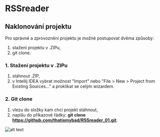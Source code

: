 # RSSreader

## Naklonování projektu
Pro správné a zprovoznění projektu je možné postupovat dvěma způsoby:
1. stažení projektu v .ZIPu,
2. git clone.

### 1. Stažení projektu v .ZIPu 
1. stáhnout .ZIP,
2. v Intellij IDEA vybrat možnost "Import" nebo "File > New > Project from Existing Sources..." a proklikat se celým wizardem.

### 2. Git clone
1. vlezu do složky kam chci projekt stáhnout,
2. napíšu do příkazové řádky: **git clone https://github.com/thatismybad/RSSreader_01.git**.

![alt text](https://i.pinimg.com/236x/e8/b3/a0/e8b3a0244b14d5563b3868da15bec8f7.jpg "{!=}")
